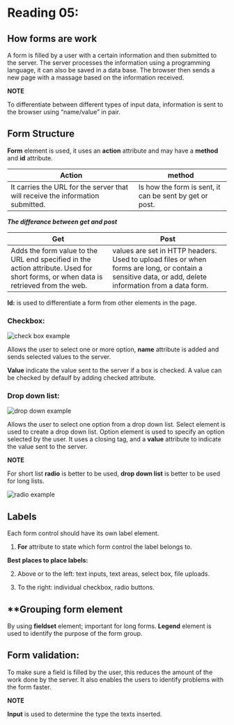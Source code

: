 # **Reading 05:**

## **How forms are work** 

A form is filled by a user with a certain information and then submitted to the server. The server processes the information using a programming language, it can also be saved in a data base. The browser then sends a new page with a massage based on the information received. 

**NOTE**

To differentiate between different types of input data, information is sent to the browser using “name/value” in pair. 

## **Form Structure** 

**Form** element is used, it uses an **action** attribute and may have a **method** and **id** attribute. 

**Action**  | **method**
-----------------|---------------
It carries the URL for the server that will receive the information submitted. | Is how the form is sent, it can be sent by get or post.


***The differance between get and post***

**Get** | **Post**
------------|-------------   
Adds the form value to the URL end specified in the action attribute. Used for short forms, or when data is retrieved from the web.| values are set in HTTP headers. Used to upload files or when forms are long, or contain a sensitive data, or add, delete information from a data form. 

**Id:** is used to differentiate a form from other elements in the page.  
###  **Checkbox:** 

![check box example](checkbox.jpg)

Allows the user to select one or more option, **name** attribute is added and sends selected values to the server. 

**Value** indicate the value sent to the server if a box is checked. A value can be checked by defaulf by adding checked attribute. 

### **Drop down list:**

![drop down example](dropdownlist.jpg)

Allows the user to select one option from a drop down list. Select element is used to create a drop down list. Option element is used to specify an option selected by the user. It uses a closing tag, and a **value** attribute to indicate the value sent to the server. 

**NOTE** 

For short list **radio** is better to be used, **drop down list** is better to be used for long lists.

![radio example](radioinhtml.jpg)

## **Labels**
Each form control should have its own label element.

1. **For** attribute to state which form control the label belongs to. 

**Best places to place labels:**

2. Above or to the left: text inputs, text areas, select box, file uploads. 

 3. To the right: individual checkbox, radio buttons. 
  
  ## **Grouping form element 
  
  By using **fieldset** element; important for long forms. **Legend** element is used to identify the     purpose of the form group. 

## **Form validation:**

To make sure a field is filled by the user, this reduces the amount of the work done by the server. It also enables the users to identify problems with the form faster. 

**NOTE** 

**Input** is used to determine the type the texts inserted.




 


